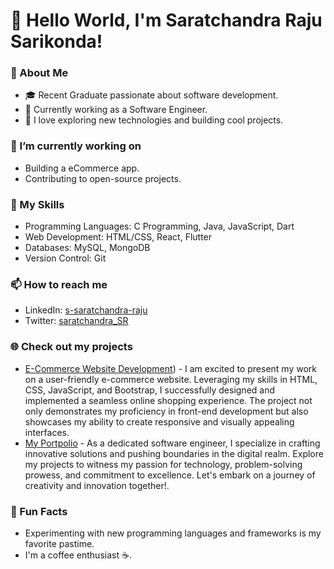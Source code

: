 # 👋 Hello World, I'm Saratchandra Raju Sarikonda!

### 🌱 About Me
- 🎓 Recent Graduate passionate about software development.
- 💼 Currently working as a Software Engineer.
- 🌟 I love exploring new technologies and building cool projects.

### 🔭 I’m currently working on
- Building a eCommerce app.
- Contributing to open-source projects.

### 🚀 My Skills
- Programming Languages: C Programming, Java, JavaScript, Dart
- Web Development: HTML/CSS, React, Flutter 
- Databases: MySQL, MongoDB
- Version Control: Git

### 📫 How to reach me
- LinkedIn: [s-saratchandra-raju](https://www.linkedin.com/in/s-saratchandra-raju/)
- Twitter: [saratchandra_SR](https://twitter.com/saratchandra_SR)

### 🌐 Check out my projects
- [E-Commerce Website Development](https://ssaratchandraraju.github.io/E-Commerce/)) - I am excited to present my work on a user-friendly e-commerce website. Leveraging my skills in HTML, CSS, JavaScript, and Bootstrap, I successfully designed and implemented a seamless online shopping experience. The project not only demonstrates my proficiency in front-end development but also showcases my ability to create responsive and visually appealing interfaces.
- [My Portpolio](https://ssaratchandraraju.github.io/saratchandraraju/) - As a dedicated software engineer, I specialize in crafting innovative solutions and pushing boundaries in the digital realm. Explore my projects to witness my passion for technology, problem-solving prowess, and commitment to excellence. Let's embark on a journey of creativity and innovation together!.

### 🌟 Fun Facts
- Experimenting with new programming languages and frameworks is my favorite pastime.
- I'm a coffee enthusiast ☕.

<!---
SSaratchandraRaju/SSaratchandraRaju is a ✨ special ✨ repository because its `README.md` (this file) appears on your GitHub profile.
You can click the Preview link to take a look at your changes.
--->
